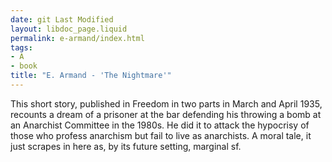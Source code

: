 ```yaml
---
date: git Last Modified
layout: libdoc_page.liquid
permalink: e-armand/index.html
tags:
- A
- book
title: "E. Armand - 'The Nightmare'"
---
```


This short story, published in Freedom in  two parts in March and April 1935, recounts a dream of a prisoner at the bar  defending his throwing a bomb at an Anarchist Committee in the 1980s. He did it  to attack the hypocrisy of those who profess anarchism but fail to live as  anarchists. A moral tale, it just scrapes in here as, by its future setting,  marginal sf.